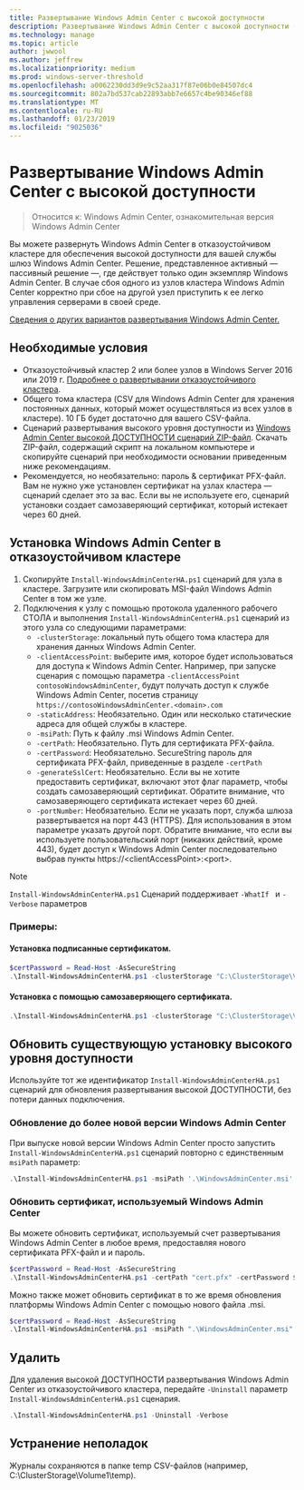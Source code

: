 ```yaml
---
title: Развертывание Windows Admin Center с высокой доступности
description: Развертывание Windows Admin Center с высокой доступности (проект Honolulu)
ms.technology: manage
ms.topic: article
author: jwwool
ms.author: jeffrew
ms.localizationpriority: medium
ms.prod: windows-server-threshold
ms.openlocfilehash: a0062230dd3d9e9c52aa317f87e06b0e84507dc4
ms.sourcegitcommit: 802a7bd537cab22893abb7e6657c4be90346ef88
ms.translationtype: MT
ms.contentlocale: ru-RU
ms.lasthandoff: 01/23/2019
ms.locfileid: "9025036"
---
```

# Развертывание Windows Admin Center с высокой доступности

>Относится к: Windows Admin Center, ознакомительная версия Windows Admin Center

Вы можете развернуть Windows Admin Center в отказоустойчивом кластере для обеспечения высокой доступности для вашей службы шлюз Windows Admin Center. Решение, представленное активный — пассивный решение —, где действует только один экземпляр Windows Admin Center. В случае сбоя одного из узлов кластера Windows Admin Center корректно при сбое на другой узел приступить к ее легко управления серверами в своей среде. 

[Сведения о других вариантов развертывания Windows Admin Center.](../plan/installation-options.md)

## Необходимые условия

- Отказоустойчивый кластер 2 или более узлов в Windows Server 2016 или 2019 г. [Подробнее о развертывании отказоустойчивого кластера](../../../failover-clustering/failover-clustering-overview.md).
- Общего тома кластера (CSV для Windows Admin Center для хранения постоянных данных, который может осуществляться из всех узлов в кластере). 10 ГБ будет достаточно для вашего CSV-файла.
- Сценарий развертывания высокого уровня доступности из [Windows Admin Center высокой ДОСТУПНОСТИ сценарий ZIP-файл](https://aka.ms/WACHAScript). Скачать ZIP-файл, содержащий скрипт на локальном компьютере и скопируйте сценарий при необходимости основании приведенным ниже рекомендациям.
- Рекомендуется, но необязательно: пароль & сертификат PFX-файл. Вам не нужно уже установлен сертификат на узлах кластера — сценарий сделает это за вас. Если вы не используете его, сценарий установки создает самозаверяющий сертификат, который истекает через 60 дней.

## Установка Windows Admin Center в отказоустойчивом кластере

1. Скопируйте ```Install-WindowsAdminCenterHA.ps1``` сценарий для узла в кластере. Загрузите или скопировать MSI-файл Windows Admin Center в том же узле.
2. Подключения к узлу с помощью протокола удаленного рабочего СТОЛА и выполнения ```Install-WindowsAdminCenterHA.ps1``` сценарий из этого узла со следующими параметрами:
    - `-clusterStorage`: локальный путь общего тома кластера для хранения данных Windows Admin Center.
    - `-clientAccessPoint`: выберите имя, которое будет использоваться для доступа к Windows Admin Center. Например, при запуске сценария с помощью параметра `-clientAccessPoint contosoWindowsAdminCenter`, будут получать доступ к службе Windows Admin Center, посетив страницу `https://contosoWindowsAdminCenter.<domain>.com`
    - `-staticAddress`: Необязательно. Один или несколько статические адреса для общей службы в кластере. 
    - `-msiPath`: Путь к файлу .msi Windows Admin Center.
    - `-certPath`: Необязательно. Путь для сертификата PFX-файла.
    - `-certPassword`: Необязательно. SecureString пароль для сертификата PFX-файл, приведенные в разделе `-certPath`
    - `-generateSslCert`: Необязательно. Если вы не хотите предоставить сертификат, включают этот флаг параметр, чтобы создать самозаверяющий сертификат. Обратите внимание, что самозаверяющего сертификата истекает через 60 дней.
    - `-portNumber`: Необязательно. Если не указать порт, служба шлюза развертывается на порт 443 (HTTPS). Для использования в этом параметре указать другой порт. Обратите внимание, что если вы используете пользовательский порт (никаких действий, кроме 443), будет доступ к Windows Admin Center последовательно выбрав пункты https://\<clientAccessPoint\>:\<port\>.

> [!NOTE]
> ```Install-WindowsAdminCenterHA.ps1``` Сценарий поддерживает ```-WhatIf ``` и ```-Verbose``` параметров

### Примеры:

#### Установка подписанные сертификатом.

```powershell
$certPassword = Read-Host -AsSecureString
.\Install-WindowsAdminCenterHA.ps1 -clusterStorage "C:\ClusterStorage\Volume1" -clientAccessPoint "contoso-ha-gateway" -msiPath ".\WindowsAdminCenter.msi" -certPath "cert.pfx" -certPassword $certPassword -Verbose
```

#### Установка с помощью самозаверяющего сертификата.

```powershell
.\Install-WindowsAdminCenterHA.ps1 -clusterStorage "C:\ClusterStorage\Volume1" -clientAccessPoint "contoso-ha-gateway" -msiPath ".\WindowsAdminCenter.msi" -generateSslCert -Verbose
```

## Обновить существующую установку высокого уровня доступности

Используйте тот же идентификатор ```Install-WindowsAdminCenterHA.ps1``` сценарий для обновления развертывания высокой ДОСТУПНОСТИ, без потери данных подключения.

### Обновление до более новой версии Windows Admin Center

При выпуске новой версии Windows Admin Center просто запустить ```Install-WindowsAdminCenterHA.ps1``` сценарий повторно с единственным ```msiPath``` параметр:

```powershell
.\Install-WindowsAdminCenterHA.ps1 -msiPath '.\WindowsAdminCenter.msi' -Verbose
```

### Обновить сертификат, используемый Windows Admin Center

Вы можете обновить сертификат, используемый счет развертывания Windows Admin Center в любое время, предоставляя нового сертификата PFX-файл и и пароль.

```powershell
$certPassword = Read-Host -AsSecureString
.\Install-WindowsAdminCenterHA.ps1 -certPath "cert.pfx" -certPassword $certPassword -Verbose
```

Можно также может обновить сертификат в то же время обновления платформы Windows Admin Center с помощью нового файла .msi.

```powershell
$certPassword = Read-Host -AsSecureString
.\Install-WindowsAdminCenterHA.ps1 -msiPath ".\WindowsAdminCenter.msi" -certPath "cert.pfx" -certPassword $certPassword -Verbose
``` 

## Удалить

Для удаления высокой ДОСТУПНОСТИ развертывания Windows Admin Center из отказоустойчивого кластера, передайте ```-Uninstall``` параметр ```Install-WindowsAdminCenterHA.ps1``` сценария.

```powershell
.\Install-WindowsAdminCenterHA.ps1 -Uninstall -Verbose
```

## Устранение неполадок

Журналы сохраняются в папке temp CSV-файлов (например, C:\ClusterStorage\Volume1\temp).